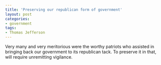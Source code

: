 ```yaml
---
title: 'Preserving our republican form of government'
layout: post
categories:
- government
tags:
- Thomas Jefferson
---
```


Very many and very meritorious were the worthy patriots who assisted in bringing back our government to its republican tack. To preserve it in that, will require unremitting vigilance.